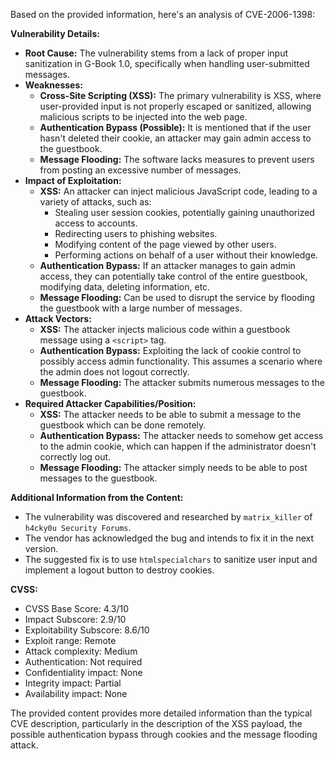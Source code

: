 Based on the provided information, here's an analysis of CVE-2006-1398:

**Vulnerability Details:**

*   **Root Cause:** The vulnerability stems from a lack of proper input sanitization in G-Book 1.0, specifically when handling user-submitted messages.
*   **Weaknesses:**
    *   **Cross-Site Scripting (XSS):** The primary vulnerability is XSS, where user-provided input is not properly escaped or sanitized, allowing malicious scripts to be injected into the web page.
    *   **Authentication Bypass (Possible):** It is mentioned that if the user hasn't deleted their cookie, an attacker may gain admin access to the guestbook.
    *   **Message Flooding:** The software lacks measures to prevent users from posting an excessive number of messages.
*  **Impact of Exploitation:**
    *   **XSS:** An attacker can inject malicious JavaScript code, leading to a variety of attacks, such as:
        *   Stealing user session cookies, potentially gaining unauthorized access to accounts.
        *   Redirecting users to phishing websites.
        *   Modifying content of the page viewed by other users.
        *   Performing actions on behalf of a user without their knowledge.
    *   **Authentication Bypass:** If an attacker manages to gain admin access, they can potentially take control of the entire guestbook, modifying data, deleting information, etc.
    *   **Message Flooding:** Can be used to disrupt the service by flooding the guestbook with a large number of messages.
*   **Attack Vectors:**
    *   **XSS:** The attacker injects malicious code within a guestbook message using a `<script>` tag.
    *   **Authentication Bypass:** Exploiting the lack of cookie control to possibly access admin functionality. This assumes a scenario where the admin does not logout correctly.
    *   **Message Flooding:** The attacker submits numerous messages to the guestbook.
*   **Required Attacker Capabilities/Position:**
    *   **XSS:** The attacker needs to be able to submit a message to the guestbook which can be done remotely.
    *   **Authentication Bypass:** The attacker needs to somehow get access to the admin cookie, which can happen if the administrator doesn't correctly log out.
    *   **Message Flooding:** The attacker simply needs to be able to post messages to the guestbook.

**Additional Information from the Content:**

*   The vulnerability was discovered and researched by `matrix_killer` of `h4cky0u Security Forums`.
*   The vendor has acknowledged the bug and intends to fix it in the next version.
*   The suggested fix is to use `htmlspecialchars` to sanitize user input and implement a logout button to destroy cookies.

**CVSS:**

*   CVSS Base Score: 4.3/10
*   Impact Subscore: 2.9/10
*   Exploitability Subscore: 8.6/10
*   Exploit range: Remote
*   Attack complexity: Medium
*   Authentication: Not required
*   Confidentiality impact: None
*   Integrity impact: Partial
*   Availability impact: None

The provided content provides more detailed information than the typical CVE description, particularly in the description of the XSS payload, the possible authentication bypass through cookies and the message flooding attack.